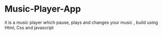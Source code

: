# Music-Player-App
it is a music player which pause, plays and changes your music , build using Html, Css and javascript
